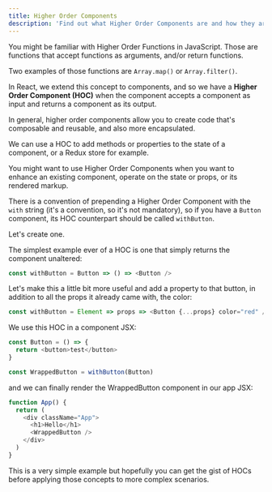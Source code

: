 ```yaml
---
title: Higher Order Components
description: 'Find out what Higher Order Components are and how they are useful when programming a React application'
---
```


You might be familiar with Higher Order Functions in JavaScript. Those are functions that accept functions as arguments, and/or return functions.

Two examples of those functions are `Array.map()` or `Array.filter()`.

In React, we extend this concept to components, and so we have a **Higher Order Component (HOC)** when the component accepts a component as input and returns a component as its output.

In general, higher order components allow you to create code that's composable and reusable, and also more encapsulated.

We can use a HOC to add methods or properties to the state of a component, or a Redux store for example.

You might want to use Higher Order Components when you want to enhance an existing component, operate on the state or props, or its rendered markup.

There is a convention of prepending a Higher Order Component with the `with` string (it's a convention, so it's not mandatory), so if you have a `Button` component, its HOC counterpart should be called `withButton`.

Let's create one.

The simplest example ever of a HOC is one that simply returns the component unaltered:

```js
const withButton = Button => () => <Button />
```

Let's make this a little bit more useful and add a property to that button, in addition to all the props it already came with, the color:

```js
const withButton = Element => props => <Button {...props} color="red" />
```

We use this HOC in a component JSX:

```js
const Button = () => {
  return <button>test</button>
}

const WrappedButton = withButton(Button)
```

and we can finally render the WrappedButton component in our app JSX:

```js
function App() {
  return (
    <div className="App">
      <h1>Hello</h1>
      <WrappedButton />
    </div>
  )
}
```

This is a very simple example but hopefully you can get the gist of HOCs before applying those concepts to more complex scenarios.
